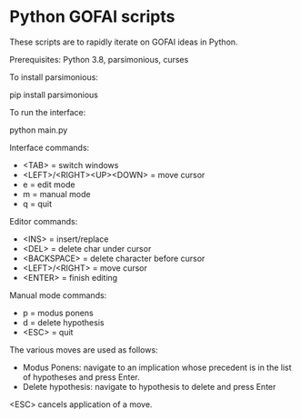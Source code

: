 # Python GOFAI scripts

These scripts are to rapidly iterate on GOFAI ideas in Python.

Prerequisites: Python 3.8, parsimonious, curses

To install parsimonious:

pip install parsimonious

To run the interface:

python main.py

Interface commands:

* &lt;TAB&gt; = switch windows
* &lt;LEFT&gt;/&lt;RIGHT&gt;&lt;UP&gt;&lt;DOWN&gt; = move cursor
* e = edit mode
* m = manual mode
* q = quit

Editor commands:

* &lt;INS&gt; = insert/replace
* &lt;DEL&gt; = delete char under cursor
* &lt;BACKSPACE&gt; = delete character before cursor
* &lt;LEFT&gt;/&lt;RIGHT&gt; = move cursor
* &lt;ENTER&gt; = finish editing

Manual mode commands:

* p = modus ponens
* d = delete hypothesis
* &lt;ESC&gt; = quit

The various moves are used as follows:

* Modus Ponens: navigate to an implication whose precedent is in the list of
  hypotheses and press Enter.
* Delete hypothesis: navigate to hypothesis to delete and press Enter

&lt;ESC&gt; cancels application of a move.
